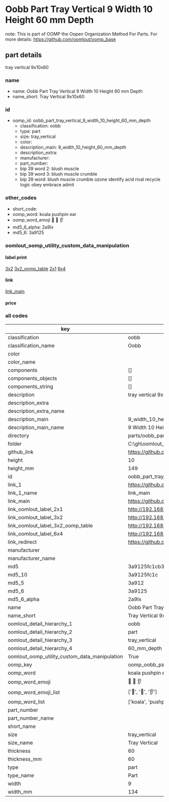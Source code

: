# Oobb Part Tray Vertical 9 Width 10 Height 60 mm Depth  

note: This is part of OOMP the Oopen Organization Method For Parts. For more details: https://github.com/oomlout/oomp_base

##  part details
  



tray vertical 9x10x60



### name
* name: Oobb Part Tray Vertical 9 Width 10 Height 60 mm Depth
* name_short: Tray Vertical 9x10x60 
### id
* oomp_id: oobb_part_tray_vertical_9_width_10_height_60_mm_depth
  * classification: oobb
  * type: part
  * size: tray_vertical
  * color: 
  * description_main: 9_width_10_height_60_mm_depth
  * description_extra: 
  * manufacturer: 
  * part_number: 
  * bip 39 word 2: blush muscle
  * bip 39 word 3: blush muscle crumble
  * bip 39 word: blush muscle crumble ozone identify acid rival recycle logic obey embrace admit

### other_codes
* short_code: 
* oomp_word: koala pushpin ear
* oomp_word_emoji :koala: :pushpin: :ear:
* md5_6_alpha: 2a9lx
* md5_6: 3a9125






### oomlout_oomp_utility_custom_data_manipulation
#### label print
[3x2](http://192.168.1.245:1112/?label=oomp%202a9lx)
[3x2_oomp_table](http://192.168.1.108:1112/?label=oomp%202a9lx)
[2x1](http://192.168.1.242:1112/?label=oomp%202a9lx)
[6x4](http://192.168.1.55:1112/?label=oomp%202a9lx)    

#### link

[link_main](https://github.com/oomlout/oomlout_oobb_version_4_generated_parts/tree/main/navigation_oomp/oobb/part/tray_vertical/9_width_10_height_60_mm_depth/part)                              

#### price







### all codes 
| key | value |  
| --- | --- |  
| classification | oobb |  
| classification_name | Oobb |  
| color |  |  
| color_name |  |  
| components | [] |  
| components_objects | [] |  
| components_string | [] |  
| description | tray vertical 9x10x60 |  
| description_extra |  |  
| description_extra_name |  |  
| description_main | 9_width_10_height_60_mm_depth |  
| description_main_name | 9 Width 10 Height 60 mm Depth |  
| directory | parts/oobb_part_tray_vertical_9_width_10_height_60_mm_depth |  
| folder | C:\gh\oomlout_oobb_version_4_generated_parts\parts\oobb_part_tray_vertical_9_width_10_height_60_mm_depth |  
| github_link | https://github.com/oomlout/oomlout_oomp_part_src/tree/main/parts/oobb_part_tray_vertical_9_width_10_height_60_mm_depth |  
| height | 10 |  
| height_mm | 149 |  
| id | oobb_part_tray_vertical_9_width_10_height_60_mm_depth |  
| link_1 | https://github.com/oomlout/oomlout_oobb_version_4_generated_parts/tree/main/navigation_oomp/oobb/part/tray_vertical/9_width_10_height_60_mm_depth/part |  
| link_1_name | link_main |  
| link_main | https://github.com/oomlout/oomlout_oobb_version_4_generated_parts/tree/main/navigation_oomp/oobb/part/tray_vertical/9_width_10_height_60_mm_depth/part |  
| link_oomlout_label_2x1 | http://192.168.1.242:1112/?label=oomp%202a9lx |  
| link_oomlout_label_3x2 | http://192.168.1.245:1112/?label=oomp%202a9lx |  
| link_oomlout_label_3x2_oomp_table | http://192.168.1.108:1112/?label=oomp%202a9lx |  
| link_oomlout_label_6x4 | http://192.168.1.55:1112/?label=oomp%202a9lx |  
| link_redirect | https://github.com/oomlout/oomlout_oobb_version_4_generated_parts/tree/main/parts/oobb_tray_vertical_09_10_60 |  
| manufacturer |  |  
| manufacturer_name |  |  
| md5 | 3a9125fc1cb3f75407b849e869a460c4 |  
| md5_10 | 3a9125fc1c |  
| md5_5 | 3a912 |  
| md5_6 | 3a9125 |  
| md5_6_alpha | 2a9lx |  
| name | Oobb Part Tray Vertical 9 Width 10 Height 60 mm Depth |  
| name_short | Tray Vertical 9x10x60  |  
| oomlout_detail_hierarchy_1 | oobb |  
| oomlout_detail_hierarchy_2 | part |  
| oomlout_detail_hierarchy_3 | tray_vertical |  
| oomlout_detail_hierarchy_4 | 60_mm_depth |  
| oomlout_oomp_utility_custom_data_manipulation | True |  
| oomp_key | oomp_oobb_part_tray_vertical_9_width_10_height_60_mm_depth |  
| oomp_word | koala pushpin ear |  
| oomp_word_emoji | :koala: :pushpin: :ear: |  
| oomp_word_emoji_list | [':koala:', ':pushpin:', ':ear:'] |  
| oomp_word_list | ['koala', 'pushpin', 'ear'] |  
| part_number |  |  
| part_number_name |  |  
| short_name |  |  
| size | tray_vertical |  
| size_name | Tray Vertical |  
| thickness | 60 |  
| thickness_mm | 60 |  
| type | part |  
| type_name | Part |  
| width | 9 |  
| width_mm | 134 |  
